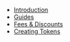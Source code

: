 * [Introduction](/)
* [Guides](guides.md)
* [Fees & Discounts](fee_discount.md)
* [Creating Tokens](token.md)
